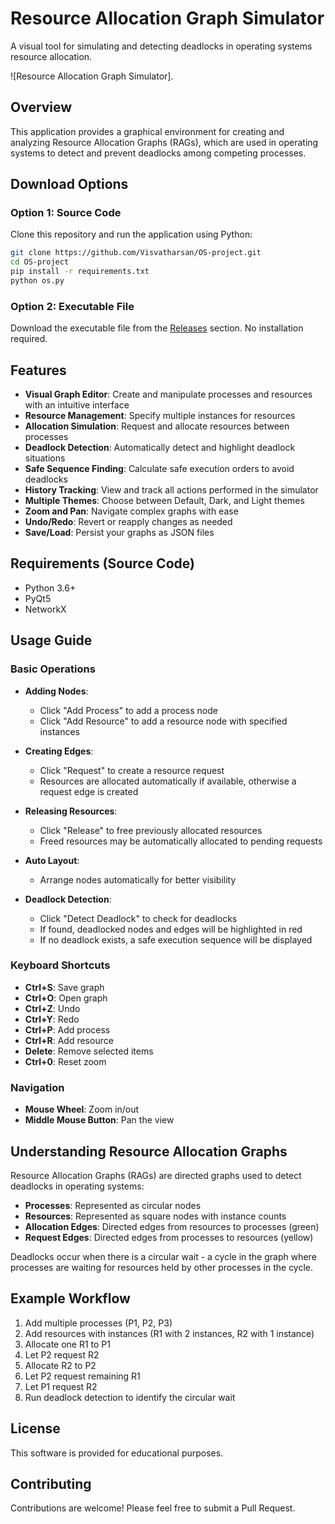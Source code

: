 # Resource Allocation Graph Simulator

A visual tool for simulating and detecting deadlocks in operating systems resource allocation.

![Resource Allocation Graph Simulator].

## Overview

This application provides a graphical environment for creating and analyzing Resource Allocation Graphs (RAGs), which are used in operating systems to detect and prevent deadlocks among competing processes.

## Download Options

### Option 1: Source Code
Clone this repository and run the application using Python:

```bash
git clone https://github.com/Visvatharsan/OS-project.git
cd OS-project
pip install -r requirements.txt
python os.py
```

### Option 2: Executable File
Download the executable file from the [Releases](https://github.com/Visvatharsan/OS-project/releases) section. No installation required.

## Features

- **Visual Graph Editor**: Create and manipulate processes and resources with an intuitive interface
- **Resource Management**: Specify multiple instances for resources
- **Allocation Simulation**: Request and allocate resources between processes
- **Deadlock Detection**: Automatically detect and highlight deadlock situations
- **Safe Sequence Finding**: Calculate safe execution orders to avoid deadlocks
- **History Tracking**: View and track all actions performed in the simulator
- **Multiple Themes**: Choose between Default, Dark, and Light themes
- **Zoom and Pan**: Navigate complex graphs with ease
- **Undo/Redo**: Revert or reapply changes as needed
- **Save/Load**: Persist your graphs as JSON files

## Requirements (Source Code)

- Python 3.6+
- PyQt5
- NetworkX

## Usage Guide

### Basic Operations

- **Adding Nodes**:
  - Click "Add Process" to add a process node
  - Click "Add Resource" to add a resource node with specified instances

- **Creating Edges**:
  - Click "Request" to create a resource request
  - Resources are allocated automatically if available, otherwise a request edge is created

- **Releasing Resources**:
  - Click "Release" to free previously allocated resources
  - Freed resources may be automatically allocated to pending requests

- **Auto Layout**:
  - Arrange nodes automatically for better visibility

- **Deadlock Detection**:
  - Click "Detect Deadlock" to check for deadlocks
  - If found, deadlocked nodes and edges will be highlighted in red
  - If no deadlock exists, a safe execution sequence will be displayed

### Keyboard Shortcuts

- **Ctrl+S**: Save graph
- **Ctrl+O**: Open graph
- **Ctrl+Z**: Undo
- **Ctrl+Y**: Redo
- **Ctrl+P**: Add process
- **Ctrl+R**: Add resource
- **Delete**: Remove selected items
- **Ctrl+0**: Reset zoom

### Navigation

- **Mouse Wheel**: Zoom in/out
- **Middle Mouse Button**: Pan the view

## Understanding Resource Allocation Graphs

Resource Allocation Graphs (RAGs) are directed graphs used to detect deadlocks in operating systems:

- **Processes**: Represented as circular nodes
- **Resources**: Represented as square nodes with instance counts
- **Allocation Edges**: Directed edges from resources to processes (green)
- **Request Edges**: Directed edges from processes to resources (yellow)

Deadlocks occur when there is a circular wait - a cycle in the graph where processes are waiting for resources held by other processes in the cycle.

## Example Workflow

1. Add multiple processes (P1, P2, P3)
2. Add resources with instances (R1 with 2 instances, R2 with 1 instance)
3. Allocate one R1 to P1
4. Let P2 request R2
5. Allocate R2 to P2
6. Let P2 request remaining R1
7. Let P1 request R2
8. Run deadlock detection to identify the circular wait

## License

This software is provided for educational purposes.

## Contributing

Contributions are welcome! Please feel free to submit a Pull Request. 
